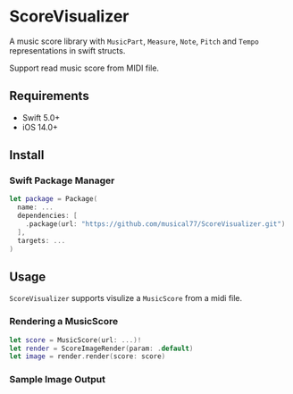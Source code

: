 # ScoreVisualizer

A music score library with `MusicPart`, `Measure`, `Note`, `Pitch` and `Tempo` representations in swift structs.

Support read music score from MIDI file. 

Requirements
----
* Swift 5.0+
* iOS 14.0+

Install
----

### Swift Package Manager

``` swift
let package = Package(
  name: ...
  dependencies: [
    .package(url: "https://github.com/musical77/ScoreVisualizer.git")
  ],
  targets: ...
)
```


Usage
----

`ScoreVisualizer` supports visulize a `MusicScore` from a midi file.

### Rendering a MusicScore 

``` swift
let score = MusicScore(url: ...)!
let render = ScoreImageRender(param: .default)
let image = render.render(score: score)
```

### Sample Image Output 

